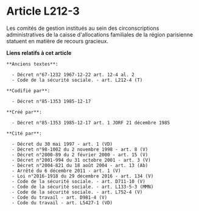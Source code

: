 # Article L212-3

Les comités de gestion institués au sein des circonscriptions administratives de la caisse d'allocations familiales de la
région parisienne statuent en matière de recours gracieux.

**Liens relatifs à cet article**

	**Anciens textes**:

	  - Décret n°67-1232 1967-12-22 art. 12-4 al. 2
	  - Code de la sécurité sociale. - art. L212-4 (T)

	**Codifié par**:

	  - Décret n°85-1353 1985-12-17

	**Créé par**:

	  - Décret n°85-1353 1985-12-17 art. 1 JORF 21 décembre 1985

	**Cité par**:

	  - Décret du 30 mai 1997 - art. 1 (VD)
	  - Décret n°98-1002 du 2 novembre 1998 - art. 8 (V)
	  - Décret n°2000-89 du 2 février 2000 - art. 15 (V)
	  - Décret n°2001-994 du 31 octobre 2001 - art. 3 (V)
	  - Décret n°2004-821 du 18 août 2004 - art. 13 (Ab)
	  - Arrêté du 6 décembre 2011 - art. 1 (V)
	  - Loi n°2016-1918 du 29 décembre 2016 - art. 134 (V)
	  - Code de la sécurité sociale. - art. D711-10 (V)
	  - Code de la sécurité sociale. - art. L133-5-3 (MMN)
	  - Code de la sécurité sociale. - art. L752-4 (V)
	  - Code du travail - art. D981-4 (V)
	  - Code du travail - art. L5427-1 (VD)
